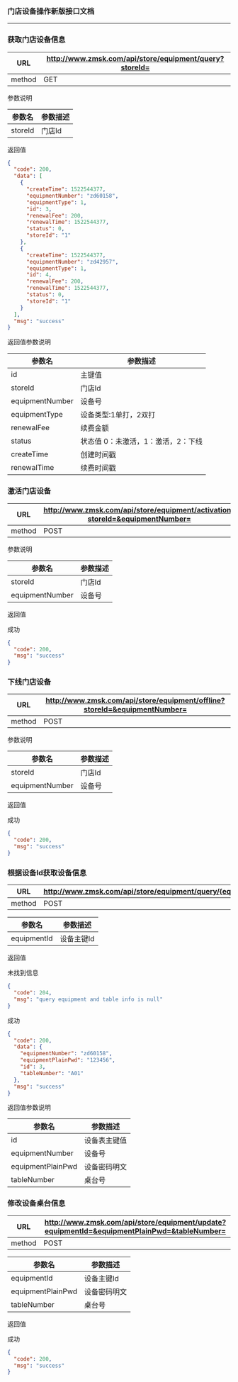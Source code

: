 ### 门店设备操作新版接口文档 ###
---

### 获取门店设备信息

|URL|http://www.zmsk.com/api/store/equipment/query?storeId=|
|---|---|
|method|GET|

参数说明

|参数名|参数描述|
|---|--|
|storeId|门店Id|


返回值

```json
{
  "code": 200,
  "data": [
    {
      "createTime": 1522544377,
      "equipmentNumber": "zd60158",
      "equipmentType": 1,
      "id": 3,
      "renewalFee": 200,
      "renewalTime": 1522544377,
      "status": 0,
      "storeId": "1"
    },
    {
      "createTime": 1522544377,
      "equipmentNumber": "zd42957",
      "equipmentType": 1,
      "id": 4,
      "renewalFee": 200,
      "renewalTime": 1522544377,
      "status": 0,
      "storeId": "1"
    }
  ],
  "msg": "success"
}
```

返回值参数说明

|参数名|参数描述|
|---|--|
|id|主键值|
|storeId|门店Id|
|equipmentNumber|设备号|
|equipmentType|设备类型:1单打，2双打|
|renewalFee|续费金额|
|status|状态值 0：未激活，1：激活，2：下线|
|createTime|创建时间戳|
|renewalTime|续费时间戳|

### 激活门店设备

|URL|http://www.zmsk.com/api/store/equipment/activation?storeId=&equipmentNumber=|
|---|---|
|method|POST|

参数说明

|参数名|参数描述|
|---|--|
|storeId|门店Id|
|equipmentNumber|设备号|


返回值

成功

```json
{
  "code": 200,
  "msg": "success"
}
```

### 下线门店设备

|URL|http://www.zmsk.com/api/store/equipment/offline?storeId=&equipmentNumber=|
|---|---|
|method|POST|

参数说明

|参数名|参数描述|
|---|--|
|storeId|门店Id|
|equipmentNumber|设备号|


返回值

成功

```json
{
  "code": 200,
  "msg": "success"
}
```

###  根据设备Id获取设备信息

|URL|http://www.zmsk.com/api/store/equipment/query/{equipmentId}|
|---|---|
|method|POST|

|参数名|参数描述|
|---|--|
|equipmentId|设备主键Id|

返回值

未找到信息

```json
{
  "code": 204,
  "msg": "query equipment and table info is null"
}
```

成功

```json
{
  "code": 200,
  "data": {
    "equipmentNumber": "zd60158",
    "equipmentPlainPwd": "123456",
    "id": 3,
    "tableNumber": "A01"
  },
  "msg": "success"
}
```

返回值参数说明

|参数名|参数描述|
|---|--|
|id|设备表主键值|
|equipmentNumber|设备号|
|equipmentPlainPwd|设备密码明文|
|tableNumber|桌台号|


### 修改设备桌台信息

|URL|http://www.zmsk.com/api/store/equipment/update?equipmentId=&equipmentPlainPwd=&tableNumber=|
|---|---|
|method|POST|

|参数名|参数描述|
|---|--|
|equipmentId|设备主键Id|
|equipmentPlainPwd|设备密码明文|
|tableNumber|桌台号|

返回值

成功

```json
{
  "code": 200,
  "msg": "success"
}
```
